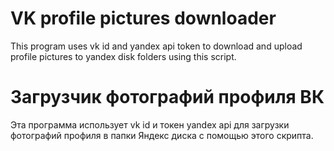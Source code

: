# VK profile pictures downloader
This program uses vk id and yandex api token to download and upload profile pictures to yandex disk folders using this script.

# Загрузчик фотографий профиля ВК
Эта программа использует vk id и токен yandex api для загрузки фотографий профиля в папки Яндекс диска с помощью этого скрипта.
